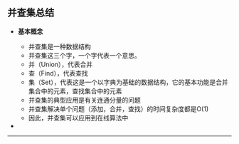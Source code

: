 ## 并查集总结

- **基本概念**
  - 并查集是一种数据结构
  - 并查集这三个字，一个字代表一个意思。
  - 并（Union），代表合并
  - 查（Find），代表查找
  - 集（Set），代表这是一个以字典为基础的数据结构，它的基本功能是合并集合中的元素，查找集合中的元素
  - 并查集的典型应用是有关连通分量的问题
  - 并查集解决单个问题（添加，合并，查找）的时间复杂度都是O(1)
  - 因此，并查集可以应用到在线算法中

- 

------

